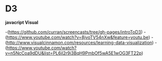 # D3
**javacript Visual**

-(https://github.com/curran/screencasts/tree/gh-pages/introToD3)
-(https://www.youtube.com/watch?v=8jvoTV54nXw&feature=youtu.be)
-(http://www.visualcinnamon.com/resources/learning-data-visualization)
-(https://www.youtube.com/watch?v=n5NcCoa9dDU&list=PL6il2r9i3BqH9PmbOf5wA5E1wOG3FT22p)
